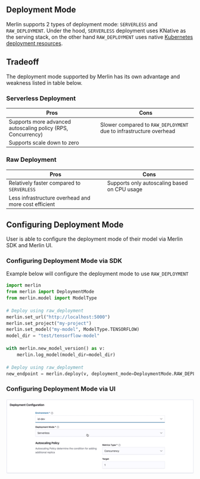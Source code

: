 ## Deployment Mode

Merlin supports 2 types of deployment mode: `SERVERLESS` and `RAW_DEPLOYMENT`. Under the hood, `SERVERLESS` deployment uses KNative as the serving stack, on the other hand `RAW_DEPLOYMENT` uses native [Kubernetes deployment resources](https://kubernetes.io/docs/concepts/workloads/controllers/deployment/).


## Tradeoff

The deployment mode supported by Merlin has its own advantage and weakness listed in table below.


### Serverless Deployment 

| Pros                                                           |  Cons                                                                        |
|  ------------------------------------------------------------- |  --------------------------------------------------------------------------- |
| Supports more advanced autoscaling policy (RPS, Concurrency)   |  Slower compared to `RAW_DEPLOYMENT` due to infrastructure overhead          |
| Supports scale down to zero                                    |                                                                              |

### Raw Deployment

| Pros                                                           |  Cons                                                                        |
|  ------------------------------------------------------------- |  --------------------------------------------------------------------------- |
| Relatively faster compared to `SERVERLESS`                     |  Supports only autoscaling based on CPU usage                                |
| Less infrastructure overhead and more cost efficient           |                                                                              |


## Configuring Deployment Mode

User is able to configure the deployment mode of their model via Merlin SDK and Merlin UI.

### Configuring Deployment Mode via SDK

Example below will configure the deployment mode to use `RAW_DEPLOYMENT`

```python
import merlin
from merlin import DeploymentMode
from merlin.model import ModelType

# Deploy using raw_deployment
merlin.set_url("http://localhost:5000")
merlin.set_project("my-project")
merlin.set_model("my-model", ModelType.TENSORFLOW)
model_dir = "test/tensorflow-model"

with merlin.new_model_version() as v:
    merlin.log_model(model_dir=model_dir)

# Deploy using raw_deployment
new_endpoint = merlin.deploy(v, deployment_mode=DeploymentMode.RAW_DEPLOYMENT)
```

### Configuring Deployment Mode via UI

[![Configuring Deployment Mode](../images/deployment_mode.png)](https://user-images.githubusercontent.com/4023015/159232744-8aa23a87-9609-4825-9cb8-4bf0a7c0e4e1.mov)
